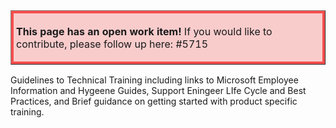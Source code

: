 <table border="1";bgcolor="#ffa7a7";>
<tr>
  <td style='border-style:solid;border-color:#f64e4e;background-color:#f9cccc;border-width:3pt; 
vertical-align:top;width:8in;padding:2.0pt 3.0pt 2.0pt 3.0pt'>  

<b> This page has an open work item! </b>
If you would like to contribute, please follow up here:
#5715
</td>
</tr>
</table>

Guidelines to Technical Training including links to Microsoft Employee Information and Hygeene Guides, Support Eningeer LIfe Cycle and Best Practices, and Brief guidance on getting started with product specific training.